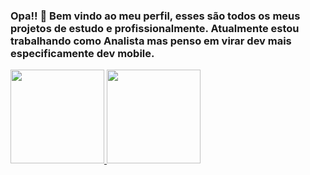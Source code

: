 ### Opa!! 👋 Bem vindo ao meu perfil, esses são todos os meus projetos de estudo e profissionalmente. Atualmente estou trabalhando como Analista mas penso em virar dev mais especificamente dev mobile.

<!--
**JoaoBrangel/JoaoBrangel** is a ✨ _special_ ✨ repository because its `README.md` (this file) appears on your GitHub profile.

Here are some ideas to get you started:

- 🔭 I’m currently working on ...
- 🌱 I’m currently learning ...
- 👯 I’m looking to collaborate on ...
- 🤔 I’m looking for help with ...
- 💬 Ask me about ...
- 📫 How to reach me: ...
- 😄 Pronouns: ...
- ⚡ Fun fact: ...
-->
<a href="https://github.com/JoaoBrangel/">
  <img height="150em" src="https://github-readme-stats.vercel.app/api?username=JoaoBrangel&show_icons=false&theme=dracula&title_color=1DE0BC&include_all_commits=false&count_private=true"/>
    
  <img height="150em" src="https://github-readme-stats.vercel.app/api/top-langs/?username=JoaoBrangel&layout=compact&langs_count=7&theme=dracula&title_color=red"/>
</div>
